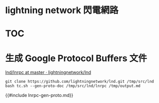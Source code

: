 # lightning network 閃電網路

# TOC
<!-- toc -->

# 生成 Google Protocol Buffers 文件

[lnd/lnrpc at master · lightningnetwork/lnd](https://github.com/lightningnetwork/lnd/tree/master/lnrpc)

```shell
git clone https://github.com/lightningnetwork/lnd.git /tmp/src/lnd
bash tc.sh --gen-proto-doc /tmp/src/lnd/lnrpc /tmp/output.md
```

{{#include lnrpc-gen-proto.md}}